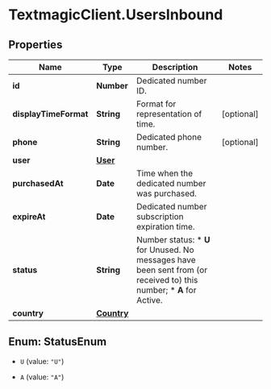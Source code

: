 # TextmagicClient.UsersInbound

## Properties
Name | Type | Description | Notes
------------ | ------------- | ------------- | -------------
**id** | **Number** | Dedicated number ID. | 
**displayTimeFormat** | **String** | Format for representation of time. | [optional] 
**phone** | **String** | Dedicated phone number. | [optional] 
**user** | [**User**](User.md) |  | 
**purchasedAt** | **Date** | Time when the dedicated number was purchased. | 
**expireAt** | **Date** | Dedicated number subscription expiration time. | 
**status** | **String** | Number status: *   **U** for Unused. No messages have been sent from (or received to) this number; *   **A** for Active.  | 
**country** | [**Country**](Country.md) |  | 


<a name="StatusEnum"></a>
## Enum: StatusEnum


* `U` (value: `"U"`)

* `A` (value: `"A"`)





